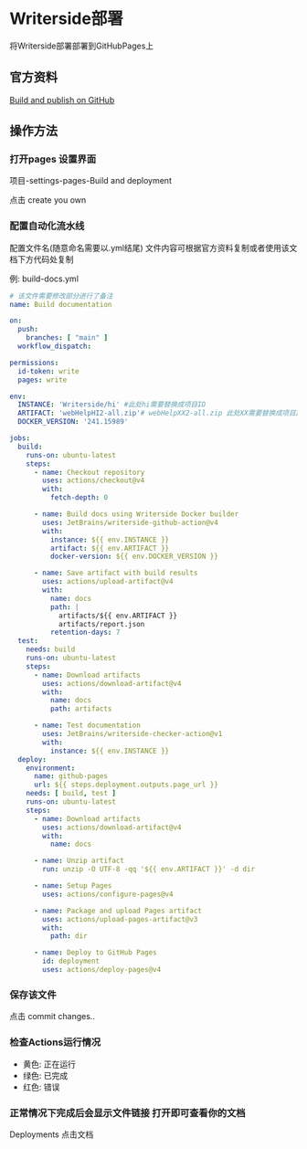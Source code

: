 # Writerside部署

将Writerside部署部署到GitHubPages上

## 官方资料

[Build and publish on GitHub](https://www.jetbrains.com/help/writerside/deploy-docs-to-github-pages.html)

## 操作方法

### 打开pages 设置界面

项目-settings-pages-Build and deployment

点击 create you own

### 配置自动化流水线

配置文件名(随意命名需要以.yml结尾)
文件内容可根据官方资料复制或者使用该文档下方代码处复制

例: build-docs.yml

```yaml
# 该文件需要修改部分进行了备注
name: Build documentation

on:
  push:
    branches: [ "main" ]
  workflow_dispatch:

permissions:
  id-token: write
  pages: write

env:
  INSTANCE: 'Writerside/hi' #此处hi需要替换成项目ID
  ARTIFACT: 'webHelpHI2-all.zip'# webHelpXX2-all.zip 此处XX需要替换成项目ID 
  DOCKER_VERSION: '241.15989'

jobs:
  build:
    runs-on: ubuntu-latest
    steps:
      - name: Checkout repository
        uses: actions/checkout@v4
        with:
          fetch-depth: 0

      - name: Build docs using Writerside Docker builder
        uses: JetBrains/writerside-github-action@v4
        with:
          instance: ${{ env.INSTANCE }}
          artifact: ${{ env.ARTIFACT }}
          docker-version: ${{ env.DOCKER_VERSION }}

      - name: Save artifact with build results
        uses: actions/upload-artifact@v4
        with:
          name: docs
          path: |
            artifacts/${{ env.ARTIFACT }}
            artifacts/report.json
          retention-days: 7
  test:
    needs: build
    runs-on: ubuntu-latest
    steps:
      - name: Download artifacts
        uses: actions/download-artifact@v4
        with:
          name: docs
          path: artifacts

      - name: Test documentation
        uses: JetBrains/writerside-checker-action@v1
        with:
          instance: ${{ env.INSTANCE }}
  deploy:
    environment:
      name: github-pages
      url: ${{ steps.deployment.outputs.page_url }}
    needs: [ build, test ]
    runs-on: ubuntu-latest
    steps:
      - name: Download artifacts
        uses: actions/download-artifact@v4
        with:
          name: docs

      - name: Unzip artifact
        run: unzip -O UTF-8 -qq '${{ env.ARTIFACT }}' -d dir

      - name: Setup Pages
        uses: actions/configure-pages@v4

      - name: Package and upload Pages artifact
        uses: actions/upload-pages-artifact@v3
        with:
          path: dir

      - name: Deploy to GitHub Pages
        id: deployment
        uses: actions/deploy-pages@v4

```

### 保存该文件

点击 commit changes..

### 检查Actions运行情况

- 黄色: 正在运行
- 绿色: 已完成
- 红色: 错误

### 正常情况下完成后会显示文件链接 打开即可查看你的文档

Deployments
    点击文档

